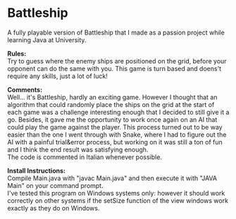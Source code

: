 # Battleship
A fully playable version of Battleship that I made as a passion project while learning Java at University.


<b>Rules:</b><br/>
Try to guess where the enemy ships are positioned on the grid, before your opponent can do the same with you. This game is turn based and doens't require any skills, just a lot of luck!


<b>Comments:</b><br/>
Well... it's Battleship, hardly an exciting game. However I thought that an algorithm that could randomly place the ships on the grid at the start of each game was a challenge interesting enough that I decided to still give it a go. Besides, it gave me the opportunity to work once again on an AI that could play the game against the player. This process turned out to be way easier than the one I went through with Snake, where I had to figure out the AI with a painful trial&error process, but working on it was still a ton of fun and I think the end result was satisfying enough.<br/>
The code is commented in Italian whenever possible.


<b>Install Instructions:</b><br/>
Compile Main.java with "javac Main.java" and then execute it with "JAVA Main" on your command prompt.<br/>
I've tested this program on Windows systems only: however it should work correctly on other systems if the setSize function of the view windows work exactly as they do on Windows.
